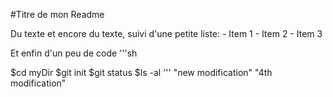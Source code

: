 #Titre de mon Readme

Du texte et encore du texte, suivi d'une petite liste:
	- Item 1
	- Item 2
	- Item 3
	
Et enfin d'un peu de code
'''sh

$cd myDir
$git init
$git status
$ls -al
'''
"new modification"
"4th modification"